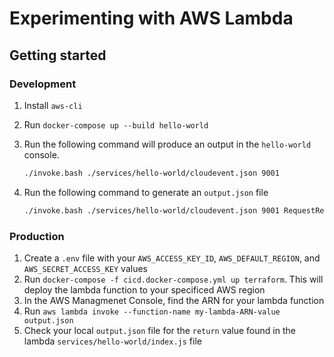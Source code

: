 # Experimenting with AWS Lambda

## Getting started

### Development

1. Install `aws-cli`
1. Run `docker-compose up --build hello-world`
1. Run the following command will produce an output in the `hello-world` console.

    ```bash
    ./invoke.bash ./services/hello-world/cloudevent.json 9001
    ```

1. Run the following command to generate an `output.json` file

    ```bash
    ./invoke.bash ./services/hello-world/cloudevent.json 9001 RequestResponse
    ```

### Production

1. Create a `.env` file with your `AWS_ACCESS_KEY_ID`, `AWS_DEFAULT_REGION`, and `AWS_SECRET_ACCESS_KEY` values
1. Run `docker-compose -f cicd.docker-compose.yml up terraform`. This will deploy the lambda function to your specificed AWS region
1. In the AWS Managmenet Console, find the ARN for your lambda function
1. Run `aws lambda invoke --function-name my-lambda-ARN-value output.json`
1. Check your local `output.json` file for the `return` value found in the lambda `services/hello-world/index.js` file
